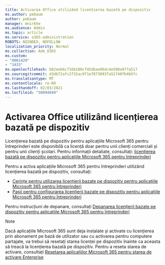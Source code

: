```yaml
---
title: Activarea Office utilizând licențierea bazată pe dispozitiv
ms.author: pebaum
author: pebaum
manager: mnirkhe
ms.audience: Admin
ms.topic: article
ms.service: o365-administration
ROBOTS: NOINDEX, NOFOLLOW
localization_priority: Normal
ms.collection: Adm_O365
ms.custom:
- "9001420"
- "3433"
ms.openlocfilehash: b82eeb6c716b180cf45dbae96dc4e508a977a517
ms.sourcegitcommit: d3db72afc2f31ac9f1e78738937a51f40fb4b5fc
ms.translationtype: MT
ms.contentlocale: ro-RO
ms.lasthandoff: 02/03/2021
ms.locfileid: "50094049"
---
```

# <a name="activating-office-using-device-based-licensing"></a>Activarea Office utilizând licențierea bazată pe dispozitiv

Licențierea bazată pe dispozitiv pentru aplicațiile Microsoft 365 pentru întreprinderi este disponibilă ca licență doar pentru unii clienți comerciali și pentru unii clienți școlari. Pentru informații detaliate, consultați: [licențierea bazată pe dispozitiv pentru aplicațiile Microsoft 365 pentru întreprinderi](https://docs.microsoft.com/deployoffice/device-based-licensing)

Pentru a activa aplicațiile Microsoft 365 pentru întreprinderi utilizând licențierea bazată pe dispozitiv, consultați:

- [Cerințe pentru utilizarea licențierii bazate pe dispozitiv pentru aplicațiile Microsoft 365 pentru întreprinderi](https://docs.microsoft.com/deployoffice/device-based-licensing#requirements-for-using-device-based-licensing-for-microsoft-365-apps-for-enterprise)
- [Pașii pentru configurarea licențierii bazate pe dispozitiv pentru aplicațiile Microsoft 365 pentru întreprinderi](https://docs.microsoft.com/deployoffice/device-based-licensing#steps-to-configure-device-based-licensing-for-microsoft-365-apps-for-enterprise)

Pentru instrucțiuni de depanare, consultați [Depanarea licențierii bazate pe dispozitiv pentru aplicațiile Microsoft 365 pentru întreprinderi](https://docs.microsoft.com/deployoffice/device-based-licensing#troubleshoot-device-based-licensing-for-microsoft-365-apps-for-enterprise)

> [!NOTE]
> Dacă aplicațiile Microsoft 365 sunt deja instalate și activate cu licențierea prin abonament pe bază de utilizator sau cu activarea pentru computere partajate, va trebui să resetați starea licenței pe dispozitiv înainte ca aceasta să treacă la licențierea bazată pe dispozitiv. Pentru a reseta starea de activare, consultați [Resetarea aplicațiilor Microsoft 365 pentru starea de activare Enterprise](https://docs.microsoft.com/office/troubleshoot/activation/reset-office-365-proplus-activation-state)
